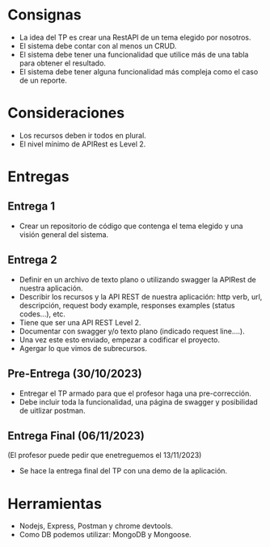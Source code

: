 # Consignas
- La idea del TP es crear una RestAPI de un tema elegido por nosotros.
- El sistema debe contar con al menos un CRUD.
- El sistema debe tener una funcionalidad que utilice más de una tabla para obtener el resultado.
- El sistema debe tener alguna funcionalidad más compleja como el caso de un reporte.

# Consideraciones
- Los recursos deben ir todos en plural.
- El nivel mínimo de APIRest es Level 2.

# Entregas
## Entrega 1
- Crear un repositorio de código que contenga el tema elegido y una visión general del sistema.

## Entrega 2
- Definir en un archivo de texto plano o utilizando swagger la APIRest de nuestra aplicación.
- Describir los recursos y la API REST de nuestra aplicación: http verb, url, descripción, request body example, responses examples (status codes...), etc.
- Tiene que ser una API REST Level 2.
- Documentar con swagger y/o texto plano (indicado request line....).
- Una vez este esto enviado, empezar a codificar el proyecto.
- Agergar lo que vimos de subrecursos.

## Pre-Entrega (30/10/2023)
- Entregar el TP armado para que el profesor haga una pre-corrección.
- Debe incluir toda la funcionalidad, una página de swagger y posibilidad de uitlizar postman.
  
## Entrega Final (06/11/2023)
(El profesor puede pedir que enetreguemos el 13/11/2023)
- Se hace la entrega final del TP con una demo de la aplicación.
  
# Herramientas
- Nodejs, Express, Postman y chrome devtools.
- Como DB podemos utilizar: MongoDB y Mongoose.
